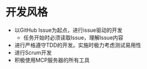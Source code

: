 # 开发风格

- 以GitHub Issue为起点，进行issue驱动的开发
  - 任务开始时必须读取Issue，理解Issue内容
- 进行严格遵守TDD的开发。实施时极力考虑测试易用性
- 进行Scrum开发
- 积极使用MCP服务器的所有工具